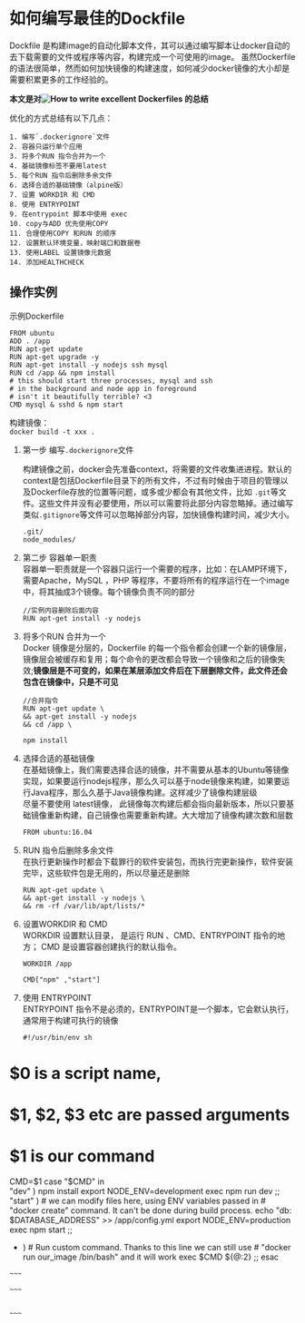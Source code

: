 # 如何编写最佳的Dockfile  
Dockfile 是构建image的自动化脚本文件，其可以通过编写脚本让docker自动的去下载需要的文件或程序等内容，构建完成一个可使用的image。 虽然Dockerfile 的语法很简单，然而如何加快镜像的构建速度，如何减少docker镜像的大小却是需要积累更多的工作经验的。    

__本文是对![How to write excellent Dockerfiles](https://rock-it.pl/how-to-write-excellent-dockerfiles/) 的总结__  

优化的方式总结有以下几点：
  
    1. 编写`.dockerignore`文件  
    2. 容器只运行单个应用  
    3. 将多个RUN 指令合并为一个  
    4. 基础镜像标签不要用latest 
    5. 每个RUN 指令后删除多余文件  
    6. 选择合适的基础镜像（alpine版）  
    7. 设置 WORKDIR 和 CMD  
    8. 使用 ENTRYPOINT  
    9. 在entrypoint 脚本中使用 exec 
    10. copy与ADD 优先使用COPY  
    11. 合理使用COPY 和RUN 的顺序  
    12. 设置默认环境变量，映射端口和数据卷  
    13. 使用LABEL 设置镜像元数据  
    14. 添加HEALTHCHECK  
    
## 操作实例  
示例Dockerfile  

~~~
FROM ubuntu
ADD . /app
RUN apt-get update  
RUN apt-get upgrade -y  
RUN apt-get install -y nodejs ssh mysql  
RUN cd /app && npm install
# this should start three processes, mysql and ssh
# in the background and node app in foreground
# isn't it beautifully terrible? <3
CMD mysql & sshd & npm start

~~~
构建镜像：  
`docker build -t xxx .`   

1.  第一步  编写`.dockerignore`文件   

      构建镜像之前，docker会先准备context，将需要的文件收集进进程。默认的context是包括Dockerfile目录下的所有文件，不过有时候由于项目的管理以及Dockerfile存放的位置等问题，或多或少都会有其他文件，比如 `.git`等文件。这些文件并没有必要使用，所以可以需要将此部分内容忽略掉。通过编写类似`.gitignore`等文件可以忽略掉部分内容，加快镜像构建时间，减少大小。  
      
      ~~~
      .git/
      node_modules/
      
      ~~~
      
2. 第二步  容器单一职责  
    容器单一职责就是一个容器只运行一个需要的程序，比如：在LAMP环境下，需要Apache，MySQL ，PHP 等程序，不要将所有的程序运行在一个image中，将其抽成3个镜像。每个镜像负责不同的部分
    
    ~~~
    //实例内容删除后面内容
    RUN apt-get install -y nodejs     
    ~~~

3. 将多个RUN 合并为一个  
    Docker 镜像是分层的，Dockerfile 的每一个指令都会创建一个新的镜像层，镜像层会被缓存和复用；每个命令的更改都会导致一个镜像和之后的镜像失效;__镜像层是不可变的，如果在某层添加文件后在下层删除文件，此文件还会包含在镜像中，只是不可见__  
    
    ~~~
    //合并指令
    RUN apt-get update \ 
    && apt-get install -y nodejs  
    && cd /app \
    
    npm install  
    
    ~~~

4. 选择合适的基础镜像  
    在基础镜像上，我们需要选择合适的镜像，并不需要从基本的Ubuntu等镜像实现，如果要运行nodejs程序，那么久可以基于node镜像来构建，如果要运行Java程序，那么久基于Java镜像构建。这样减少了镜像构建层级  
    尽量不要使用 latest镜像， 此镜像每次构建后都会指向最新版本，所以只要基础镜像重新构建，自己镜像也需要重新构建。大大增加了镜像构建次数和层数  
    
    ~~~
    FROM ubuntu:16.04
    
    ~~~

5. RUN 指令后删除多余文件  
    在执行更新操作时都会下载罪行的软件安装包，而执行完更新操作，软件安装完毕，这些软件包是无用的，所以尽量还是删除  
    
    ~~~
    RUN apt-get update \
    && apt-get install -y nodejs \
    && rm -rf /var/lib/apt/lists/*  
    
    ~~~
6. 设置WORKDIR 和 CMD  
    WORKDIR 设置默认目录， 是运行 RUN 、CMD、ENTRYPOINT 指令的地方；
    CMD 是设置容器创建执行的默认指令。
    
    ~~~
    WORKDIR /app 
    
    CMD["npm" ,"start"]
    ~~~

7. 使用 ENTRYPOINT   
    ENTRYPOINT 指令不是必须的，ENTRYPOINT是一个脚本，它会默认执行，通常用于构建可执行的镜像   
    
    ~~~
    #!/usr/bin/env sh
# $0 is a script name, 
# $1, $2, $3 etc are passed arguments
# $1 is our command
CMD=$1
case "$CMD" in  
  "dev" )
    npm install
    export NODE_ENV=development
    exec npm run dev
    ;;
  "start" )
    # we can modify files here, using ENV variables passed in 
    # "docker create" command. It can't be done during build process.
    echo "db: $DATABASE_ADDRESS" >> /app/config.yml
    export NODE_ENV=production
    exec npm start
    ;;
   * )
    # Run custom command. Thanks to this line we can still use 
    # "docker run our_image /bin/bash" and it will work
    exec $CMD ${@:2}
    ;;
esac
    
    ~~~
    
    ~~~
    
    
    ~~~
    
